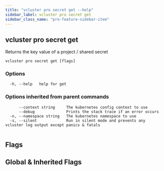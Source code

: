 ```yaml
---
title: "vcluster pro secret get --help"
sidebar_label: vcluster pro secret get
sidebar_class_name: "pro-feature-sidebar-item"
---
```


## vcluster pro secret get

Returns the key value of a project / shared secret

```
vcluster pro secret get [flags]
```

### Options

```
  -h, --help   help for get
```

### Options inherited from parent commands

```
      --context string     The kubernetes config context to use
      --debug              Prints the stack trace if an error occurs
  -n, --namespace string   The kubernetes namespace to use
  -s, --silent             Run in silent mode and prevents any vcluster log output except panics & fatals
```

```

```


## Flags
## Global & Inherited Flags